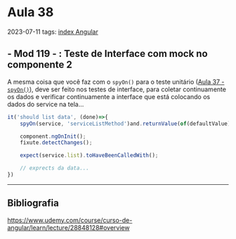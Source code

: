 # Aula 38
2023-07-11
tags: [index Angular](../index%20Angular.md)

## - Mod 119 - : Teste de Interface com mock no componente 2

A mesma coisa que você faz com o `spyOn()` para o teste unitário ([Aula 37 - `spyOn()`](Aula37.md#`spyOn()`)), deve ser feito nos testes de interface, para coletar continuamente os dados e verificar continuamente a interface que está colocando os dados do service na tela...

~~~ts
it('should list data', (done)=>{
	spyOn(service, 'serviceListMethod')and.returnValue(of(defaultValue));

	component.ngOnInit();
	fixute.detectChanges();

	expect(service.list).toHaveBeenCalledWith();

	// exprects da data...
})
~~~

-----------------------------------------------
## Bibliografia

https://www.udemy.com/course/curso-de-angular/learn/lecture/28848128#overview

